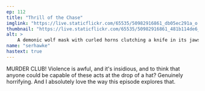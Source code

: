 ```yaml
---
ep: 112
title: "Thrill of the Chase"
imglink: "https://live.staticflickr.com/65535/50982916861_db05ec291a_o.jpg"
thumbnail: "https://live.staticflickr.com/65535/50982916861_481b114de6_q.jpg"
alt: >
    A demonic wolf mask with curled horns clutching a knife in its jaws. It is highlighted in red and surrounded by jagged red lines. The words &quot;Murder Club&quot; are scrawled beneath it.
name: "serhawke"
hastext: true
---
```

MURDER CLUB! Violence is awful, and it's insidious, and to think that anyone could be capable of these acts at the drop of a hat? Genuinely horrifying. And I absolutely love the way this episode explores that.